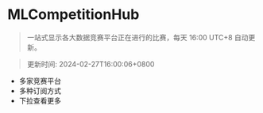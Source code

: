 # MLCompetitionHub

> 一站式显示各大数据竞赛平台正在进行的比赛，每天 16:00 UTC+8 自动更新。
  
> 更新时间: 2024-02-27T16:00:06+0800 

* 多家竞赛平台
* 多种订阅方式
* 下拉查看更多